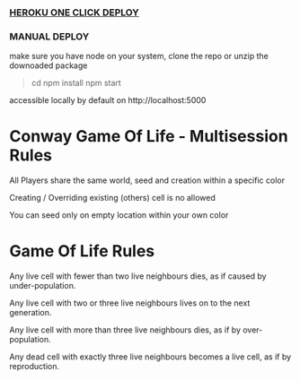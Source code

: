 ### [HEROKU ONE CLICK DEPLOY](https://www.heroku.com/deploy/?template=https://github.com/nnmix/conway-game-of-life)

### MANUAL DEPLOY

make sure you have node on your system, clone the repo or unzip the downoaded package

> cd <unzip directory>
> npm install
> npm start

accessible locally by default on http://localhost:5000


# Conway Game Of Life - Multisession Rules

All Players share the same world, seed and creation within a specific color

Creating / Overriding existing (others) cell is no allowed

You can seed only on empty location within your own color

# Game Of Life Rules

Any live cell with fewer than two live neighbours dies, as if caused by under-population.

Any live cell with two or three live neighbours lives on to the next generation.

Any live cell with more than three live neighbours dies, as if by over-population.

Any dead cell with exactly three live neighbours becomes a live cell, as if by reproduction.
